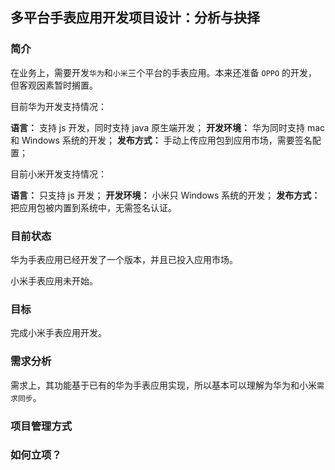 ## 多平台手表应用开发项目设计：分析与抉择 
### 简介

在业务上，需要开发`华为`和`小米`三个平台的手表应用。本来还准备 `OPPO` 的开发，但客观因素暂时搁置。

目前华为开发支持情况：

**语言：** 支持 js 开发，同时支持 java 原生端开发；
**开发环境：** 华为同时支持 mac 和 Windows 系统的开发；
**发布方式：** 手动上传应用包到应用市场，需要签名配置；

目前小米开发支持情况：

**语言：** 只支持 js 开发；
**开发环境：** 小米只 Windows 系统的开发；
**发布方式：** 把应用包被内置到系统中，无需签名认证。

### 目前状态

华为手表应用已经开发了一个版本，并且已投入应用市场。

小米手表应用未开始。

### 目标

完成小米手表应用开发。

### 需求分析

需求上，其功能基于已有的华为手表应用实现，所以基本可以理解为华为和小米`需求同步`。

### 项目管理方式

### 如何立项？



